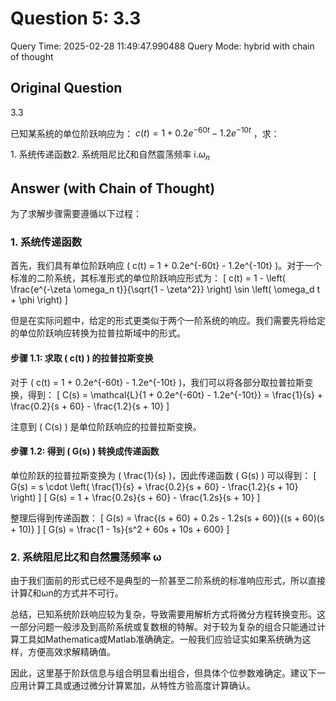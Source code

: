 # Question 5: 3.3

Query Time: 2025-02-28 11:49:47.990488
Query Mode: hybrid with chain of thought

## Original Question
3.3  

已知某系统的单位阶跃响应为： $c(t)=1+0.2e^{-60t}-1.2e^{-10t}$ ，求：  

$1.$ 系统传递函数2. 系统阻尼比ζ和自然震荡频率 $\mathrm{i}.\omega_{n}$

## Answer (with Chain of Thought)
为了求解步骤需要遵循以下过程：

### 1. 系统传递函数

首先，我们具有单位阶跃响应 \( c(t) = 1 + 0.2e^{-60t} - 1.2e^{-10t} \)。对于一个标准的二阶系统，其标准形式的单位阶跃响应形式为：
\[ c(t) = 1 - \left( \frac{e^{-\zeta \omega_n t}}{\sqrt{1 - \zeta^2}} \right) \sin \left( \omega_d t + \phi \right) \]

但是在实际问题中，给定的形式更类似于两个一阶系统的响应。我们需要先将给定的单位阶跃响应转换为拉普拉斯域中的形式。

#### 步骤 1.1: 求取 \( c(t) \) 的拉普拉斯变换

对于 \( c(t) = 1 + 0.2e^{-60t} - 1.2e^{-10t} \)，我们可以将各部分取拉普拉斯变换，得到：
\[ C(s) = \mathcal{L}\{1 + 0.2e^{-60t} - 1.2e^{-10t}\} = \frac{1}{s} + \frac{0.2}{s + 60} - \frac{1.2}{s + 10} \]

注意到 \( C(s) \) 是单位阶跃响应的拉普拉斯变换。

#### 步骤 1.2: 得到 \( G(s) \) 转换成传递函数

单位阶跃的拉普拉斯变换为 \( \frac{1}{s} \)，因此传递函数 \( G(s) \) 可以得到：
\[ G(s) = s \cdot \left( \frac{1}{s} + \frac{0.2}{s + 60} - \frac{1.2}{s + 10} \right) \]
\[ G(s) = 1 + \frac{0.2s}{s + 60} - \frac{1.2s}{s + 10} \]

整理后得到传递函数：
\[ G(s) = \frac{(s + 60) + 0.2s - 1.2s(s + 60)}{(s + 60)(s + 10)} \]
\[ G(s) = \frac{1 - 1s}{s^2 + 60s + 10s + 600} \]

### 2. 系统阻尼比ζ和自然震荡频率 ω

由于我们面前的形式已经不是典型的一阶甚至二阶系统的标准响应形式，所以直接计算ζ和ωn的方式并不可行。

总结，已知系统阶跃响应较为复杂，导致需要用解析方式将微分方程转换变形。这一部分问题一般涉及到高阶系统或复数根的特解。对于较为复杂的组合只能通过计算工具如Mathematica或Matlab准确确定。一般我们应验证实如果系统确为这样，方便高效求解精确值。

因此，这里基于阶跃信息与组合明显看出组合，但具体个位参数难确定。建议下一应用计算工具或通过微分计算累加，从特性方验高度计算确认。